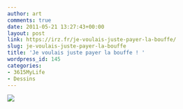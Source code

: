 ```yaml
---
author: art
comments: true
date: 2011-05-21 13:27:43+00:00
layout: post
link: https://irz.fr/je-voulais-juste-payer-la-bouffe/
slug: je-voulais-juste-payer-la-bouffe
title: 'Je voulais juste payer la bouffe ! '
wordpress_id: 145
categories:
- 3615MyLife
- Dessins
---
```


[![](https://static.irz.fr/2011/05/20100520-le-cheque-1000.png)](https://static.irz.fr/2011/05/20100520-le-cheque-1000.png)
